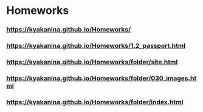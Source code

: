 # Homeworks
### https://kyakanina.github.io/Homeworks/
### https://kyakanina.github.io/Homeworks/1.2_passport.html
### https://kyakanina.github.io/Homeworks/folder/site.html
### https://kyakanina.github.io/Homeworks/folder/030_images.html
### https://kyakanina.github.io/Homeworks/folder/index.html
